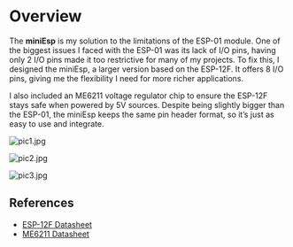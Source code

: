 # Overview
The **miniEsp** is my solution to the limitations of the ESP-01 module. One of the biggest issues I faced with the ESP-01 was its lack of I/O pins, having only 2 I/O pins made it too restrictive for many of my projects. To fix this, I designed the miniEsp, a larger version based on the ESP-12F. It offers 8 I/O pins, giving me the flexibility I need for more richer applications.

I also included an ME6211 voltage regulator chip to ensure the ESP-12F stays safe when powered by 5V sources. Despite being slightly bigger than the ESP-01, the miniEsp keeps the same pin header format, so it’s just as easy to use and integrate.

![pic1.jpg]([https://raw.githubusercontent.com/wagiminator/ATtiny13-TinySolder/master/documentation/TinySolder_pic1.jpg](https://github.com/valeriantora/miniEsp/blob/main/documentation/miniEsp1.jpg))

![pic2.jpg]([https://raw.githubusercontent.com/wagiminator/ATtiny13-TinySolder/master/documentation/TinySolder_pic1.jpg](https://github.com/valeriantora/miniEsp/blob/main/documentation/miniEsp2.jpg))

![pic3.jpg]([https://raw.githubusercontent.com/wagiminator/ATtiny13-TinySolder/master/documentation/TinySolder_pic1.jpg](https://github.com/valeriantora/miniEsp/blob/main/documentation/miniEsp3.jpg))

## References
- [ESP-12F Datasheet](https://docs.ai-thinker.com/_media/esp8266/docs/esp-12f_product_specification_en.pdf)
- [ME6211 Datasheet](https://www.lcsc.com/datasheet/lcsc_datasheet_2410121248_MICRONE-Nanjing-Micro-One-Elec-ME6211C30M5G_C94042.pdf)
